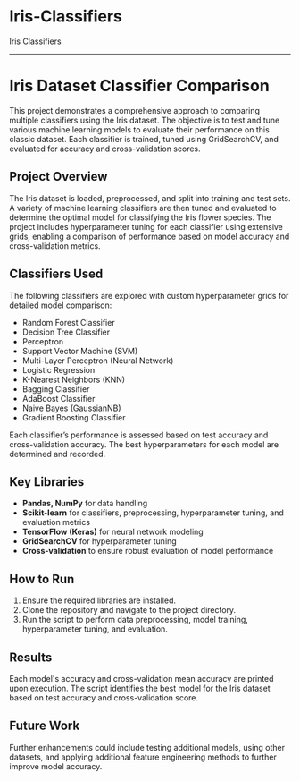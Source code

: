 # Iris-Classifiers
Iris Classifiers


---

# Iris Dataset Classifier Comparison

This project demonstrates a comprehensive approach to comparing multiple classifiers using the Iris dataset. The objective is to test and tune various machine learning models to evaluate their performance on this classic dataset. Each classifier is trained, tuned using GridSearchCV, and evaluated for accuracy and cross-validation scores.

## Project Overview

The Iris dataset is loaded, preprocessed, and split into training and test sets. A variety of machine learning classifiers are then tuned and evaluated to determine the optimal model for classifying the Iris flower species. The project includes hyperparameter tuning for each classifier using extensive grids, enabling a comparison of performance based on model accuracy and cross-validation metrics.

## Classifiers Used

The following classifiers are explored with custom hyperparameter grids for detailed model comparison:

- Random Forest Classifier
- Decision Tree Classifier
- Perceptron
- Support Vector Machine (SVM)
- Multi-Layer Perceptron (Neural Network)
- Logistic Regression
- K-Nearest Neighbors (KNN)
- Bagging Classifier
- AdaBoost Classifier
- Naive Bayes (GaussianNB)
- Gradient Boosting Classifier

Each classifier’s performance is assessed based on test accuracy and cross-validation accuracy. The best hyperparameters for each model are determined and recorded.

## Key Libraries

- **Pandas, NumPy** for data handling
- **Scikit-learn** for classifiers, preprocessing, hyperparameter tuning, and evaluation metrics
- **TensorFlow (Keras)** for neural network modeling
- **GridSearchCV** for hyperparameter tuning
- **Cross-validation** to ensure robust evaluation of model performance

## How to Run

1. Ensure the required libraries are installed.
2. Clone the repository and navigate to the project directory.
3. Run the script to perform data preprocessing, model training, hyperparameter tuning, and evaluation.

## Results

Each model's accuracy and cross-validation mean accuracy are printed upon execution. The script identifies the best model for the Iris dataset based on test accuracy and cross-validation score. 

## Future Work

Further enhancements could include testing additional models, using other datasets, and applying additional feature engineering methods to further improve model accuracy.

